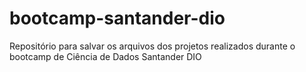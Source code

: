 # bootcamp-santander-dio
Repositório para salvar os arquivos dos projetos realizados durante o bootcamp de Ciência de Dados Santander DIO
